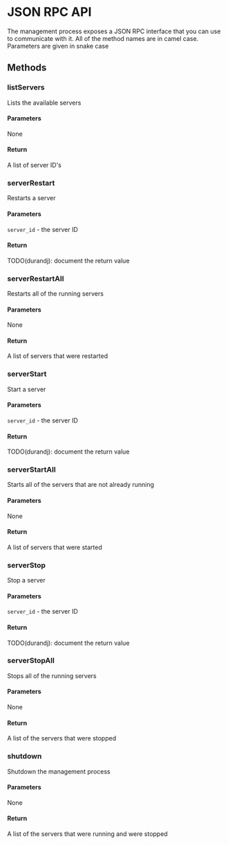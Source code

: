 # JSON RPC API

The management process exposes a JSON RPC interface that you can use to
communicate with it. All of the method names are in camel case. Parameters are
given in snake case

## Methods

### listServers

Lists the available servers

#### Parameters

None

#### Return

A list of server ID's

### serverRestart

Restarts a server

#### Parameters

`server_id` - the server ID

#### Return

TODO(durandj): document the return value

### serverRestartAll

Restarts all of the running servers

#### Parameters

None

#### Return

A list of servers that were restarted

### serverStart

Start a server

#### Parameters

`server_id` - the server ID

#### Return

TODO(durandj): document the return value

### serverStartAll

Starts all of the servers that are not already running

#### Parameters

None

#### Return

A list of servers that were started

### serverStop

Stop a server

#### Parameters

`server_id` - the server ID

#### Return

TODO(durandj): document the return value

### serverStopAll

Stops all of the running servers

#### Parameters

None

#### Return

A list of the servers that were stopped

### shutdown

Shutdown the management process

#### Parameters

None

#### Return

A list of the servers that were running and were stopped

